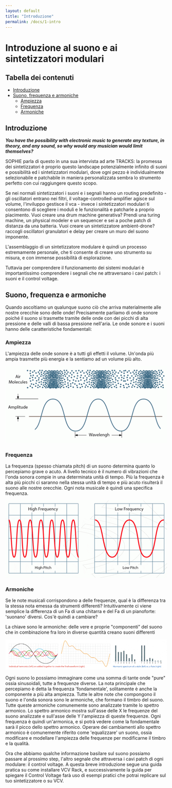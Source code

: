 ```yaml
---
layout: default
title: "Introduzione"
permalink: /docs/1-intro
---
```


# Introduzione al suono e ai sintetizzatori modulari

## Tabella dei contenuti
- [Introduzione](#introduzione)
- [Suono, frequenza e armoniche](#suono-frequenza-e-armoniche)
  - [Ampiezza](#ampiezza)
  - [Frequenza](#frequenza)
  - [Armoniche](#armoniche)

## Introduzione

***You have the possibility with electronic music to generate any texture, in theory, and any sound, so why would any musician would limit themselves?***

SOPHIE parla di questo in una sua intervista ad arte TRACKS: la promessa dei sintetizzatori è proprio questo landscape potenzialmente infinito di suoni e possibilità ed i sintetizzatori modulari, dove ogni pezzo è individualmente selezionabile e patchabile in maniera personalizzata sembra lo strumento perfetto con cui raggiungere questo scopo. 

Se nei normali sintetizzatori i suoni e i segnali hanno un routing predefinito - gli oscillatori entrano nei filtri, il voltage-controlled-amplifier agisce sul volume, l'inviluppo gestisce il vca - invece i sintetizzatori modulari ti consentono di scegliere i moduli e le funzionalità e patcharle a proprio piacimento. 
Vuoi creare una drum machine generativa? Prendi una turing machine, un physical modeler e un sequencer e sei a poche patch di distanza da una batteria. Vuoi creare un sintetizzatore ambient-drone? raccogli oscillatori granulatori e delay per creare un muro del suono imponente. 

L'assemblaggio di un sintetizzatore modulare è quindi un processo estremamente personale, che ti consente di creare uno strumento su misura, e con immense possibilità di esplorazione. 

Tuttavia per comprendere il funzionamento dei sistemi modulari è importantissimo comprendere i segnali che ne attraversano i cavi patch: i suoni e il control voltage.

## Suono, frequenza e armoniche

Quando ascoltiamo un qualunque suono ciò che arriva materialmente alle nostre orecchie sono delle onde! Precisamente parliamo di onde sonore poiché il suono si trasmette tramite delle onde con dei picchi di alta pressione e delle valli di bassa pressione nell'aria. Le onde sonore e i suoni hanno delle caratteristiche fondamentali:

### Ampiezza

L'ampiezza delle onde sonore è a tutti gli effetti il volume. Un'onda più ampia trasmette più energia e la sentiamo ad un volume più alto. 

![amplitude scheme](../images/amplitude.gif)

### Frequenza

La frequenza (spesso chiamata pitch) di un suono determina quanto lo percepiamo grave o acuto. A livello tecnico è il numero di vibrazioni che l'onda sonora compie in una determinata unità di tempo. Più la frequenza è alta più picchi ci saranno nella stessa unità di tempo e più acuto risulterà il suono alle nostre orecchie. Ogni nota musicale è quindi una specifica frequenza.

![frequency scheme](../images/frequency.gif)

### Armoniche

Se le note musicali corrispondono a delle frequenze, qual è la differenza tra la stessa nota emessa da strumenti differenti? Intuitivamente ci viene semplice la differenza di un Fa di una chitarra e del Fa di un pianoforte: 'suonano' diversi. Cos'è quindi a cambiare? 

La chiave sono le armoniche: delle vere e proprie "componenti" del suono che in combinazione fra loro in diverse quantità creano suoni differenti

![harmonic scheme](../images/harmonics.png)

Ogni suono lo possiamo immaginare come una somma di tante onde "pure" ossia sinusoidali, tutte a frequenze diverse. La nota principale che percepiamo è detta la frequenza 'fondamentale', solitamente è anche la componente a più alta ampiezza. Tutte le altre note che compongono il suono e l'onda sonora sono le armoniche, che formano il timbro del suono. Tutte queste armoniche comunemente sono analizzate tramite lo spettro armonico. Lo spettro armonico mostra sull'asse delle X le frequenze del suono analizzate e sull'asse delle Y l'ampiezza di queste frequenze. Ogni frequenza è quindi un'armonica, e si potrà vedere come la fondamentale sarà il picco dello spettro armonico. Operare dei cambiamenti allo spettro armonico è comunemente riferito come 'equalizzare' un suono, ossia modificare e modellare l'ampiezza delle frequenze per modificarne il timbro e la qualità.

Ora che abbiamo qualche informazione basilare sul suono possiamo passare al prossimo step, l'altro segnale che attraversa i cavi patch di ogni modulare: il control voltage. A questa breve introduzione segue una guida pratica su come installare VCV Rack, e successivamente la guida per spiegare il Control Voltage farà uso di esempi pratici che potrai replicare sul tuo sintetizzatore o su VCV. 